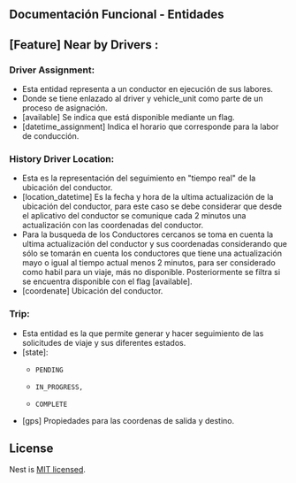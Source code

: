 
## Documentación Funcional - Entidades

## [Feature] Near by Drivers :

### Driver Assignment: 
   - Esta entidad representa a un conductor en ejecución de sus labores.
   - Donde se tiene enlazado al driver y vehicle_unit como parte de un proceso de asignación.
   - [available] Se indica que está disponible mediante un flag.
   - [datetime_assignment] Indica el horario que corresponde para la labor de conducción.

### History Driver Location:
  - Esta es la representación del seguimiento en "tiempo real" de la ubicación del conductor.
  - [location_datetime] Es la fecha y hora de la ultima actualización de la ubicación del conductor,
     para este caso se debe considerar que desde el aplicativo del conductor se comunique cada 2 minutos
     una actualización con las coordenadas del conductor.
  - Para la busqueda de los Conductores cercanos se toma en cuenta la ultima actualización del conductor y sus coordenadas
    considerando que sólo se tomarán en cuenta los conductores que tiene una actualización mayo o igual al tiempo actual
    menos 2 minutos, para ser considerado como habil para un viaje, más no disponible. Posteriormente se filtra si se encuentra
    disponible con el flag [available].
  - [coordenate] Ubicación del conductor.

### Trip:
  - Esta entidad es la que permite generar y hacer seguimiento de las solicitudes de viaje y sus diferentes estados.
  - [state]:
      -     PENDING
      -     IN_PROGRESS,
      -     COMPLETE
  - [gps] Propiedades para las coordenas de salida y destino.


## License

Nest is [MIT licensed](LICENSE).
